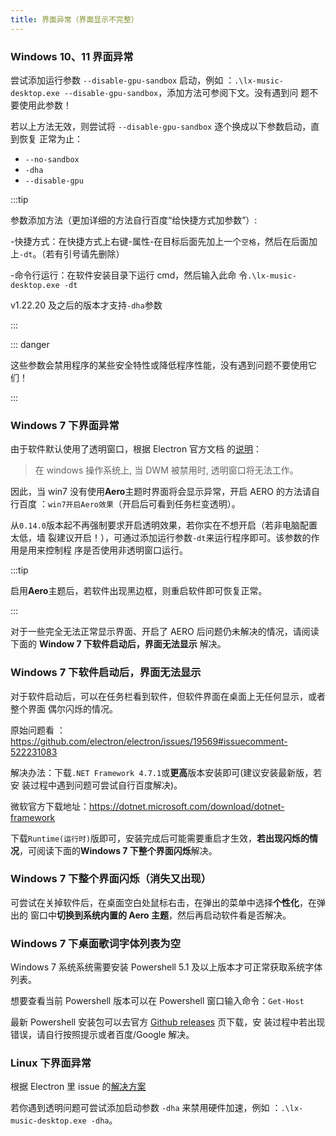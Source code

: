 ```yaml
---
title: 界面异常（界面显示不完整）
---
```


### Windows 10、11 界面异常

尝试添加运行参数 `--disable-gpu-sandbox` 启动，例如
：`.\lx-music-desktop.exe --disable-gpu-sandbox`，添加方法可参阅下文。没有遇到问
题不要使用此参数！

若以上方法无效，则尝试将 `--disable-gpu-sandbox` 逐个换成以下参数启动，直到恢复
正常为止：

- `--no-sandbox`
- `-dha`
- `--disable-gpu`

:::tip

参数添加方法（更加详细的方法自行百度“给快捷方式加参数”）:

-快捷方式：在快捷方式上右键-属性-在目标后面先加上一个`空格`，然后在后面加
上`-dt`。（若有引号请先删除）

-命令行运行：在软件安装目录下运行 cmd，然后输入此命
令`.\lx-music-desktop.exe -dt`

v1.22.20 及之后的版本才支持`-dha`参数

:::

::: danger

这些参数会禁用程序的某些安全特性或降低程序性能，没有遇到问题不要使用它们！

:::

### Windows 7 下界面异常

由于软件默认使用了透明窗口，根据 Electron 官方文档
的[说明](https://www.electronjs.org/docs/latest/tutorial/window-customization#limitations)：

> 在 windows 操作系统上, 当 DWM 被禁用时, 透明窗口将无法工作。

因此，当 win7 没有使用**Aero**主题时界面将会显示异常，开启 AERO 的方法请自行百度
：`win7开启Aero效果`（开启后可看到任务栏变透明）。

从`0.14.0`版本起不再强制要求开启透明效果，若你实在不想开启（若非电脑配置太低，墙
裂建议开启！），可通过添加运行参数`-dt`来运行程序即可。该参数的作用是用来控制程
序是否使用非透明窗口运行。

:::tip

启用**Aero**主题后，若软件出现黑边框，则重启软件即可恢复正常。

:::

对于一些完全无法正常显示界面、开启了 AERO 后问题仍未解决的情况，请阅读下面的
**Window 7 下软件启动后，界面无法显示** 解决。

### Windows 7 下软件启动后，界面无法显示

对于软件启动后，可以在任务栏看到软件，但软件界面在桌面上无任何显示，或者整个界面
偶尔闪烁的情况。

原始问题看
：<https://github.com/electron/electron/issues/19569#issuecomment-522231083>

解决办法：下载`.NET Framework 4.7.1`或**更高**版本安装即可(建议安装最新版，若安
装过程中遇到问题可尝试自行百度解决)。

微软官方下载地址：<https://dotnet.microsoft.com/download/dotnet-framework>

下载`Runtime(运行时)`版即可，安装完成后可能需要重启才生效，**若出现闪烁的情
况**，可阅读下面的**Windows 7 下整个界面闪烁**解决。

### Windows 7 下整个界面闪烁（消失又出现）

可尝试在关掉软件后，在桌面空白处鼠标右击，在弹出的菜单中选择**个性化**，在弹出的
窗口中**切换到系统内置的 Aero 主题**，然后再启动软件看是否解决。

### Windows 7 下桌面歌词字体列表为空

Windows 7 系统系统需要安装 Powershell 5.1 及以上版本才可正常获取系统字体列表。

想要查看当前 Powershell 版本可以在 Powershell 窗口输入命令：`Get-Host`

最新 Powershell 安装包可以去官方
[Github releases](https://github.com/PowerShell/PowerShell/releases) 页下载，安
装过程中若出现错误，请自行按照提示或者百度/Google 解决。

### Linux 下界面异常

根据 Electron 里 issue
的[解决方案](https://github.com/electron/electron/issues/2170#issuecomment-736223269)

若你遇到透明问题可尝试添加启动参数 `-dha` 来禁用硬件加速，例如
：`.\lx-music-desktop.exe -dha`。
